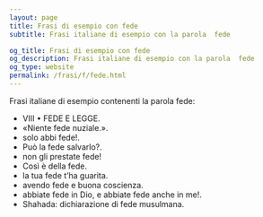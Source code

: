 ```yaml
---
layout: page
title: Frasi di esempio con fede 
subtitle: Frasi italiane di esempio con la parola  fede

og_title: Frasi di esempio con fede 
og_description: Frasi italiane di esempio con la parola  fede
og_type: website
permalink: /frasi/f/fede.html
---
```


Frasi italiane di esempio contenenti la parola fede:


- VIII • FEDE E LEGGE.
- «Niente fede nuziale.».
- solo abbi fede!.
- Può la fede salvarlo?.
- non gli prestate fede!
- Così è della fede.
- la tua fede t’ha guarita.
- avendo fede e buona coscienza.
- abbiate fede in Dio, e abbiate fede anche in me!.
- Shahada: dichiarazione di fede musulmana.
